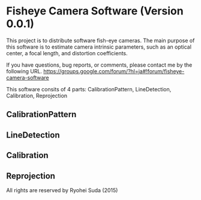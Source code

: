 Fisheye Camera Software (Version 0.0.1)
===============
This project is to distribute software fish-eye cameras. The main purpose of this software is to estimate camera intrinsic parameters, such as an optical center, a focal length, and distortion coefficients.

If you have questions, bug reports, or comments, please contact me by the following URL.
https://groups.google.com/forum/?hl=ja#!forum/fisheye-camera-software

This software consits of 4 parts:
  CalibrationPattern,
  LineDetection,
  Calibration,
  Reprojection
  
CalibrationPattern
----------

LineDetection
----------

Calibration
----------

Reprojection
----------

All rights are reserved by Ryohei Suda (2015)
